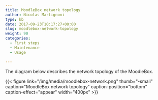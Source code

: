 ```yaml
---
title: MoodleBox network topology
author: Nicolas Martignoni
type: kb
date: 2017-09-23T10:17:27+00:00
slug: moodlebox-network-topology
weight: 90
categories:
  - First steps
  - Maintenance
  - Usage

---
```

The diagram below describes the network topology of the MoodleBox.

{{< figure link="/img/media/moodlebox-network.png" thumb="-small" caption="MoodleBox network topology" caption-position="bottom" caption-effect="appear" width="400px"  >}}

